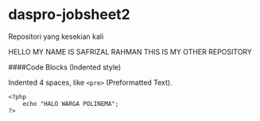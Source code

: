 # daspro-jobsheet2
Repositori yang kesekian kali

HELLO MY NAME IS SAFRIZAL RAHMAN THIS IS MY OTHER REPOSITORY

####Code Blocks (Indented style)

Indented 4 spaces, like `<pre>` (Preformatted Text).

    <?php
        echo "HALO WARGA POLINEMA";
    ?>
    